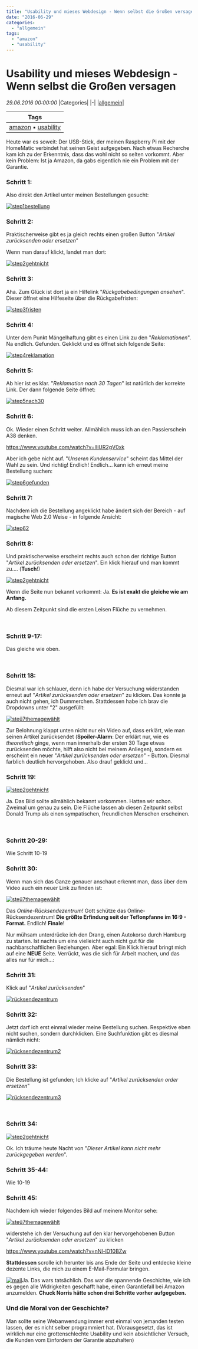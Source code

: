 ```yaml
---
title: "Usability und mieses Webdesign - Wenn selbst die Großen versagen"
date: "2016-06-29"
categories: 
  - "allgemein"
tags: 
  - "amazon"
  - "usability"
---
```

# Usability und mieses Webdesign - Wenn selbst die Großen versagen
_29.06.2016 00:00:00_
|Categories|
|-|
|[allgemein](/dotnetwork/de/categories#allgemein)|

|Tags|
|-|
|[amazon](/dotnetwork/de/tags#amazon) :black_small_square: [usability](/dotnetwork/de/tags#usability)|



Heute war es soweit: Der USB-Stick, der meinen Raspberry Pi mit der HomeMatic verbindet hat seinen Geist aufgegeben. Nach etwas Recherche kam ich zu der Erkenntnis, dass das wohl nicht so selten vorkommt. Aber kein Problem: Ist ja Amazon, da gabs eigentlich nie ein Problem mit der Garantie.

### Schritt 1:

Also direkt den Artikel unter meinen Bestellungen gesucht:

[![step1bestellung](images/step1bestellung.png)](http://dotnet.work/wp-content/uploads/2016/06/step1bestellung.png)

### Schritt 2:

Praktischerweise gibt es ja gleich rechts einen großen Button "_Artikel zurücksenden oder ersetzen_"

Wenn man darauf klickt, landet man dort:

[![step2gehtnicht](images/step2gehtnicht.png)](http://dotnet.work/wp-content/uploads/2016/06/step2gehtnicht.png)

### Schritt 3:

Aha. Zum Glück ist dort ja ein Hilfelink "_Rückgabebedingungen ansehen_". Dieser öffnet eine Hilfeseite über die Rückgabefristen:

[![step3fristen](images/step3fristen.png)](http://dotnet.work/wp-content/uploads/2016/06/step3fristen.png)

### Schritt 4:

Unter dem Punkt Mängelhaftung gibt es einen Link zu den "_Reklamationen_". Na endlich. Gefunden. Geklickt und es öffnet sich folgende Seite:

[![step4reklamation](images/step4reklamation.png)](http://dotnet.work/wp-content/uploads/2016/06/step4reklamation.png)

### Schritt 5:

Ab hier ist es klar. "_Reklamation nach 30 Tagen_" ist natürlich der korrekte Link. Der dann folgende Seite öffnet:

[![step5nach30](images/step5nach30.png)](http://dotnet.work/wp-content/uploads/2016/06/step5nach30.png)

### Schritt 6:

Ok. Wieder einen Schritt weiter. Allmählich muss ich an den Passierschein A38 denken.

https://www.youtube.com/watch?v=lIiUR2gV0xk

Aber ich gebe nicht auf. "_Unseren Kundenservice_" scheint das Mittel der Wahl zu sein. Und richtig! Endlich! Endlich... kann ich erneut meine Bestellung suchen:

[![step6gefunden](images/step6gefunden.png)](http://dotnet.work/wp-content/uploads/2016/06/step6gefunden.png)

### Schritt 7:

Nachdem ich die Bestellung angeklickt habe ändert sich der Bereich - auf magische Web 2.0 Weise - in folgende Ansicht:

[![step62](images/step62.png)](http://dotnet.work/wp-content/uploads/2016/06/step62.png)

### Schritt 8:

Und praktischerweise erscheint rechts auch schon der richtige Button "_Artikel zurücksenden oder ersetzen_". Ein klick hierauf und man kommt zu.... (**Tusch**!)

[![step2gehtnicht](images/step2gehtnicht.png)](http://dotnet.work/wp-content/uploads/2016/06/step2gehtnicht.png)

Wenn die Seite nun bekannt vorkommt: Ja. **Es ist exakt die gleiche wie am Anfang.** 

Ab diesem Zeitpunkt sind die ersten Leisen Flüche zu vernehmen.

 

### Schritt 9-17:

Das gleiche wie oben.

 

### Schritt 18:

Diesmal war ich schlauer, denn ich habe der Versuchung widerstanden erneut auf "_Artikel zurücksenden oder ersetzen_" zu klicken. Das konnte ja auch nicht gehen, ich Dummerchen. Stattdessen habe ich brav die Dropdowns unter "2" ausgefüllt:

[![steü7themagewählt](images/steü7themagewählt.png)](http://dotnet.work/wp-content/uploads/2016/06/steü7themagewählt.png) [](http://dotnet.work/wp-content/uploads/2016/06/steü7themagewählt.png) 

Zur Belohnung klappt unten nicht nur ein Video auf, dass erklärt, wie man seinen Artikel zurücksendet (**Spoiler-Alarm**: Der erklärt nur, wie es _theoretisch_ ginge, wenn man innerhalb der ersten 30 Tage etwas zurücksenden möchte, hilft also nicht bei meinem Anliegen), sondern es erscheint ein neuer "_Artikel zurücksenden oder ersetzen_" - Button. Diesmal farblich deutlich hervorgehoben. Also drauf geklickt und...

### Schritt 19:

[![step2gehtnicht](images/step2gehtnicht.png)](http://dotnet.work/wp-content/uploads/2016/06/step2gehtnicht.png)

Ja. Das Bild sollte allmählich bekannt vorkommen. Hatten wir schon. Zweimal um genau zu sein. Die Flüche lassen ab diesen Zeitpunkt selbst Donald Trump als einen sympatischen, freundlichen Menschen erscheinen.

 

### Schritt 20-29:

Wie Schritt 10-19

### Schritt 30:

Wenn man sich das Ganze genauer anschaut erkennt man, dass über dem Video auch ein neuer Link zu finden ist:

[![steü7themagewählt](images/steü7themagewählt.png)](http://dotnet.work/wp-content/uploads/2016/06/steü7themagewählt.png)

Das _Online-Rücksendezentrum!_ Gott schütze das Online-Rücksendezentrum! **Die größte Erfindung seit der Teflonpfanne im 16:9 - Format.** Endlich! **Finale**!

Nur mühsam unterdrücke ich den Drang, einen Autokorso durch Hamburg zu starten. Ist nachts um eins vielleicht auch nicht gut für die nachbarschaftlichen Beziehungen. Aber egal: Ein Klick hierauf bringt mich auf eine **NEUE** Seite. Verrückt, was die sich für Arbeit machen, und das alles nur für mich...:

### Schritt 31:

Klick auf "_Artikel zurücksenden_"

[![rücksendezentrum](images/rücksendezentrum.png)](http://dotnet.work/wp-content/uploads/2016/06/rücksendezentrum.png)

### Schritt 32:

Jetzt darf ich erst einmal wieder meine Bestellung suchen. Respektive eben nicht suchen, sondern durchklicken. Eine Suchfunktion gibt es diesmal nämlich nicht:

[![rücksendezentrum2](images/rücksendezentrum2.png)](http://dotnet.work/wp-content/uploads/2016/06/rücksendezentrum2.png)

### Schritt 33:

Die Bestellung ist gefunden; Ich klicke auf "_Artikel zurücksenden order ersetzen_"

[![rücksendezentrum3](images/rücksendezentrum3.png)](http://dotnet.work/wp-content/uploads/2016/06/rücksendezentrum3.png)

 

### Schritt 34:

[![step2gehtnicht](images/step2gehtnicht.png)](http://dotnet.work/wp-content/uploads/2016/06/step2gehtnicht.png)

Ok. Ich träume heute Nacht von "_Dieser Artikel kann nicht mehr zurückgegeben werden_".

### Schritt 35-44:

Wie 10-19

### Schritt 45:

Nachdem ich wieder folgendes Bild auf meinem Monitor sehe:

[![steü7themagewählt](images/steü7themagewählt.png)](http://dotnet.work/wp-content/uploads/2016/06/steü7themagewählt.png)

widerstehe ich der Versuchung auf den klar hervorgehobenen Button "_Artikel zurücksenden oder ersetzen_" zu klicken

https://www.youtube.com/watch?v=nNl-lD10BZw

**Stattdessen** scrolle ich herunter bis ans Ende der Seite und entdecke kleine dezente Links, die mich zu einem E-Mail-Formular bringen.

[![mail](images/mail.png)](http://dotnet.work/wp-content/uploads/2016/06/mail.png)Ja. Das wars tatsächlich. Das war die spannende Geschichte, wie ich es gegen alle Widrigkeiten geschafft habe, einen Garantiefall bei Amazon anzumelden. **Chuck Norris hätte schon drei Schritte vorher aufgegeben.**

### Und die Moral von der Geschichte?

Man sollte seine Webanwendung immer erst einmal von jemanden testen lassen, der es nicht selber programmiert hat. (Vorausgesetzt, das ist wirklich nur eine grottenschlechte Usability und kein absichtlicher Versuch, die Kunden vom Einfordern der Garantie abzuhalten)
